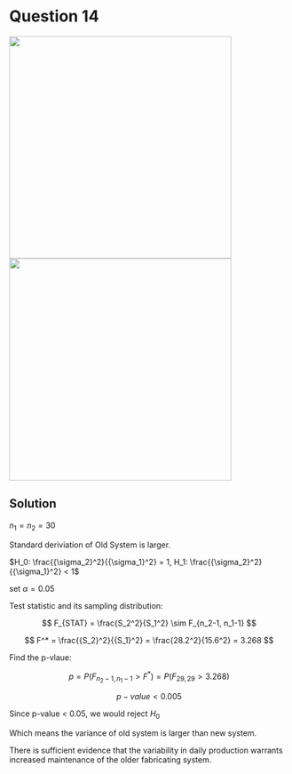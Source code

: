# Question 14
<img src="https://github.com/user-attachments/assets/c722ae6a-a145-43b8-a4bf-c86e143a9a15" width = "400"></img>
<img src="https://github.com/user-attachments/assets/f98a7076-5813-41ed-9a6f-dccb622d8310" width = "400"></img>

## Solution
$n_1 = n_2 = 30$
 
Standard deriviation of Old System is larger.

$H_0: \frac{{\sigma_2}^2}{{\sigma_1}^2} = 1, H_1:  \frac{{\sigma_2}^2}{{\sigma_1}^2} < 1$

set $\alpha = 0.05$

Test statistic and its sampling distribution:

$$
F_{STAT} = \frac{S_2^2}{S_1^2} \sim F_{n_2-1, n_1-1}
$$

$$
F^* = \frac{{S_2}^2}{{S_1}^2} = \frac{28.2^2}{15.6^2} = 3.268
$$

Find the p-vlaue:

$$
p  = P ( F_{n_2-1, n_1-1} > F^* ) = P ( F_{29,29} > 3.268)
$$

$$
p-value < 0.005
$$

Since p-value < 0.05, we would reject $H_0$

Which means the variance of old system is larger than new system.

There is sufficient evidence that the variability in daily production warrants increased maintenance of the older fabricating system.
